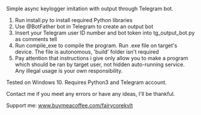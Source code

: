 Simple async keylogger imitation with output through Telegram bot.

1. Run install.py to install required Python libraries
2. Use @BotFather bot in Telegram to create an output bot
3. Insert your Telegram user ID number and bot token into tg_output_bot.py as comments tell
4. Run compile_exe to compile the program. Run .exe file on target's device. The file is autonomous, 'build' folder isn't required
5. Pay attention that instructions i give only allow you to make a program which should be ran by target user, not hidden auto-running service. Any illegal usage is your own responsibility.

Tested on Windows 10.
Requires Python3 and Telegram account.

Contact me if you meet any errors or have any ideas, I'll be thankful.

Support me:
www.buymeacoffee.com/fairycorekvlt
